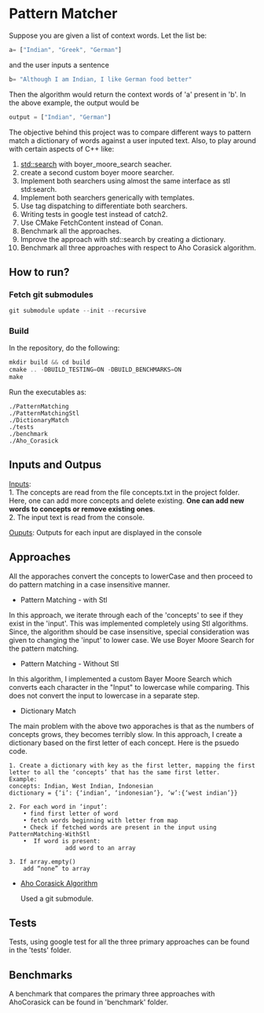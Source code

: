 # Pattern Matcher

Suppose you are given a list of context words. Let the list be:  
```javascript
a= ["Indian", "Greek", "German"] 
``` 

and the user inputs a sentence   
```javascript
b= "Although I am Indian, I like German food better"
``` 

Then the algorithm would return the context words of 'a' present in 'b'. In the above example, the output would be
```javascript
output = ["Indian", "German"]
``` 

The objective behind this project was to compare different ways to pattern match a dictionary of words against a user inputed text. Also, to play around with
certain aspects of C++ like:  
1. [std::search](https://en.cppreference.com/w/cpp/algorithm/search) with boyer_moore_search seacher.
2. create a second custom boyer moore searcher.
3. Implement both searchers using almost the same interface as stl std:search.
4. Implement both searchers generically with templates.   
5. Use tag dispatching to differentiate both searchers.
6. Writing tests in google test instead of catch2.
7. Use CMake FetchContent instead of Conan.   
8. Benchmark all the approaches.
9. Improve the approach with std::search by creating a dictionary.
10. Benchmark all three approaches with respect to Aho Corasick algorithm.

## How to run?

### Fetch git submodules  
```javascript
git submodule update --init --recursive  
```

### Build
In the repository, do the following:  
```javascript
mkdir build && cd build
cmake .. -DBUILD_TESTING=ON -DBUILD_BENCHMARKS=ON
make 
```

Run the executables as:  

	./PatternMatching  
	./PatternMatchingStl  
	./DictionaryMatch  
	./tests  
	./benchmark
	./Aho_Corasick
	
## Inputs and Outpus

<u>Inputs</u>:  
    1. The concepts are read from the file concepts.txt in the project folder. Here, one can add more concepts and delete existing. **One can add new words to concepts or remove existing ones**.  
    2. The input text is read from the console.

<u>Ouputs</u>:
Outputs for each input are displayed in the console


## Approaches

All the apporaches convert the concepts to lowerCase and then proceed to do pattern matching in a case insensitive manner.

* Pattern Matching - with Stl  

In this approach, we iterate through each of the 'concepts' to see if they exist in the 'input'. This was implemented completely using Stl algorithms. Since, the algorithm should be case insensitive, special consideration was given to changing the 'input' to lower case. We use Boyer Moore Search for the pattern matching.  

* Pattern Matching - Without Stl  

In this algorithm, I implemented a custom Bayer Moore Search which converts each character in the "Input" to lowercase while comparing. This does not convert the input to lowercase in a separate step.  

* Dictionary Match  

The main problem with the above two apporaches is that as the numbers of concepts grows, they becomes terribly slow. In this approach, I create a dictionary based on the first letter of each concept. Here is the psuedo code.

    1. Create a dictionary with key as the first letter, mapping the first letter to all the ‘concepts’ that has the same first letter.  
    Example:  
    concepts: Indian, West Indian, Indonesian  
    dictionary = {‘i’: {‘indian’, ‘indonesian’}, ‘w’:{‘west indian’}}
    
    2. For each word in ‘input’:
        • find first letter of word
        • fetch words beginning with letter from map
        • Check if fetched words are present in the input using PatternMatching-WithStl
        •  If word is present:
                    add word to an array
                    
    3. If array.empty()
        add “none” to array
	
* [Aho Corasick Algorithm](https://github.com/cjgdev/aho_corasick.git)

    Used a git submodule.

## Tests

Tests, using google test for all the three primary approaches can be found in the 'tests' folder.  

## Benchmarks

A benchmark that compares the primary three approaches with AhoCorasick can be found in 'benchmark' folder.
 


	